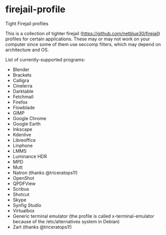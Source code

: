 # firejail-profile
Tight Firejail profiles

This is a collection of tighter firejail (https://github.com/netblue30/firejail) profiles for certain applications. These may or may not work on your computer since some of them use seccomp filters, which may depend on architecture and OS.

List of currently-supported programs:
* Blender
* Brackets
* Calligra
* Cinelerra
* Darktable
* Fetchmail
* Firefox
* Flowblade
* GIMP
* Google Chrome
* Google Earth
* Inkscape
* Kdenlive
* Libreoffice
* Linphone
* LMMS
* Luminance HDR
* MPD
* Mutt
* Natron (thanks @triceratops1!)
* OpenShot
* QPDFView
* Scribus
* Shotcut
* Skype
* Synfig Studio
* Virtualbox
* Generic terminal emulator (the profile is called x-terminal-emulator because of the /etc/alternatives system in Debian)
* Zart (thanks @triceratops1!)